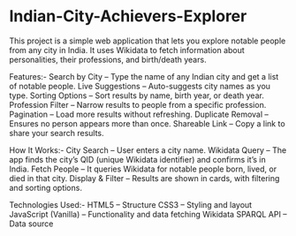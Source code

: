 # Indian-City-Achievers-Explorer
This project is a simple web application that lets you explore notable people from any city in India.
It uses Wikidata to fetch information about personalities, their professions, and birth/death years.

Features:-
Search by City – Type the name of any Indian city and get a list of notable people.
Live Suggestions – Auto-suggests city names as you type.
Sorting Options – Sort results by name, birth year, or death year.
Profession Filter – Narrow results to people from a specific profession.
Pagination – Load more results without refreshing.
Duplicate Removal – Ensures no person appears more than once.
Shareable Link – Copy a link to share your search results.

How It Works:-
City Search – User enters a city name.
Wikidata Query – The app finds the city’s QID (unique Wikidata identifier) and confirms it’s in India.
Fetch People – It queries Wikidata for notable people born, lived, or died in that city.
Display & Filter – Results are shown in cards, with filtering and sorting options.

Technologies Used:-
HTML5 – Structure
CSS3 – Styling and layout
JavaScript (Vanilla) – Functionality and data fetching
Wikidata SPARQL API – Data source

